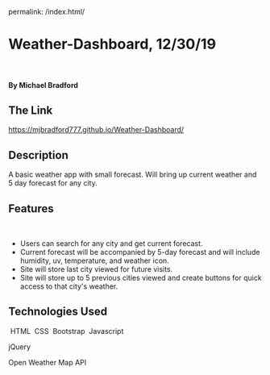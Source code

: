 permalink: /index.html/

# Weather-Dashboard, 12/30/19
​
#### By Michael Bradford

## The Link
https://mjbradford777.github.io/Weather-Dashboard/
​
## Description
A basic weather app with small forecast. Will bring up current weather and 5 day forecast for any city.

## Features
​
* Users can search for any city and get current forecast.
* Current forecast will be accompanied by 5-day forecast and will include humidity, uv, temperature, and weather icon.
* Site will store last city viewed for future visits.
* Site will store up to 5 previous cities viewed and create buttons for quick access to that city's weather. ​
​
## Technologies Used
​
HTML
​
CSS
​
Bootstrap
​
Javascript

jQuery

Open Weather Map API
